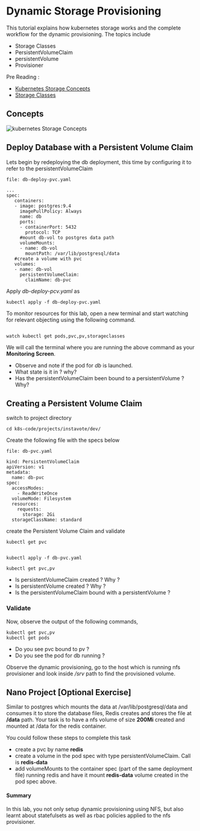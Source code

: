 # Dynamic Storage Provisioning

This tutorial explains how kubernetes storage works and the complete workflow for the dynamic provisioning. The topics include

  * Storage Classes
  * PersistentVolumeClaim
  * persistentVolume
  * Provisioner

Pre Reading :

  * [Kubernetes Storage Concepts](https://youtu.be/hqE5c5pyfrk?t=461)
  * [Storage Classes](https://kubernetes.io/docs/concepts/storage/storage-classes/)


## Concepts

![kubernetes Storage Concepts](images/storage_mindmap.png)

## Deploy Database with a Persistent Volume Claim

Lets begin by redeploying the db deployment, this time by configuring it to refer to the persistentVolumeClaim

`file: db-deploy-pvc.yaml`

```
...
spec:
   containers:
   - image: postgres:9.4
     imagePullPolicy: Always
     name: db
     ports:
     - containerPort: 5432
       protocol: TCP
     #mount db-vol to postgres data path
     volumeMounts:
     - name: db-vol
       mountPath: /var/lib/postgresql/data
   #create a volume with pvc
   volumes:
   - name: db-vol
     persistentVolumeClaim:
       claimName: db-pvc
```

Apply *db-deploy-pcv.yaml*  as

```
kubectl apply -f db-deploy-pvc.yaml
```

To monitor resources for this lab, open a new terminal and start watching for relevant objecting using the following command. 

```

watch kubectl get pods,pvc,pv,storageclasses 
```
We will call the terminal where you are running the above command as your **Monitoring Screen**. 

  * Observe and note if the pod for *db* is launched.
  * What state is it in ? why?
  * Has the persistentVolumeClaim been bound to a persistentVolume ? Why?


## Creating a Persistent Volume Claim

switch to project directory

```
cd k8s-code/projects/instavote/dev/
```

Create the following file with the specs below

`file: db-pvc.yaml`

```
kind: PersistentVolumeClaim
apiVersion: v1
metadata:
  name: db-pvc
spec:
  accessModes:
    - ReadWriteOnce
  volumeMode: Filesystem
  resources:
    requests:
      storage: 2Gi
  storageClassName: standard

```


create the Persistent Volume Claim and validate

```
kubectl get pvc


kubectl apply -f db-pvc.yaml

kubectl get pvc,pv

```

  * Is persistentVolumeClaim created ?  Why ?
  * Is persistentVolume created ?  Why ?
  * Is the persistentVolumeClaim bound with a persistentVolume ?



### Validate

Now, observe the output of  the following commands,

```
kubectl get pvc,pv
kubectl get pods
```

  * Do you see pvc bound to pv ?
  * Do you see the pod for db running ?

Observe the dynamic provisioning, go to the host which is running nfs provisioner and look inside */srv* path to find the provisioned volume.



## Nano Project [Optional Exercise]

Similar to postgres which mounts the data at /var/lib/postgresql/data and consumes it to store the database files, Redis creates and stores the file at **/data** path.  Your task is to have a nfs volume of size **200Mi** created and mounted at /data for the redis container.

You could follow these steps to complete this task

  * create a pvc by name **redis**
  * create a volume in the pod spec with type persistentVolumeClaim. Call is **redis-data**
  * add volumeMounts to the container spec (part of the same deployment file) running redis and have it mount **redis-data** volume created in the pod spec above.





#### Summary

In this lab, you not only setup dynamic provisioning using NFS, but also learnt about statefulsets as well as rbac policies applied to the nfs provisioner.
